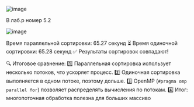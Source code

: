 ![image](https://github.com/user-attachments/assets/7aaac8d7-58b7-4956-a0ab-c8f396da775c)

В лаб.р номер 5.2

![image](https://github.com/user-attachments/assets/a2413aa2-2045-4443-804e-79c3aa189681)


Время параллельной сортировки: 65.27 секунд
⏳ Время одиночной сортировки: 65.28 секунд
✅ Результаты сортировок совпадают!

🔍 Итоговое сравнение:
1️⃣ Параллельная сортировка использует несколько потоков, что ускоряет процесс.
2️⃣ Одиночная сортировка выполняется в одном потоке, поэтому дольше.
3️⃣ OpenMP (`#pragma omp parallel for`) позволяет распределять вычисления по потокам.
4️⃣ Итог: многопоточная обработка полезна для больших массиво
